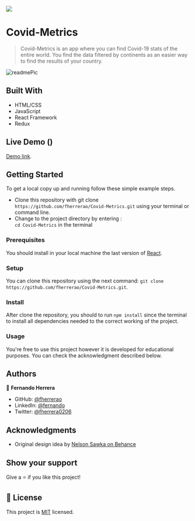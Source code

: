 ![](https://img.shields.io/badge/Microverse-blueviolet)

# Covid-Metrics

> Covid-Metrics is an app where you can find Covid-19 stats of the entire world. You find the data filtered by continents as an easier way to find the results of your country.

![readmePic](https://user-images.githubusercontent.com/91301423/157890781-cde43192-ebad-47bc-b7de-4f781ea0298f.png)

## Built With

- HTML/CSS
- JavaScript
- React Framework
- Redux

## Live Demo ()

[Demo link](https://bookstore-fh.herokuapp.com/).

## Getting Started

To get a local copy up and running follow these simple example steps.

- Clone this repository with git clone `https://github.com/fherrerao/Covid-Metrics.git` using your terminal or command line.
- Change to the project directory by entering : <br>
  `cd Covid-Metrics` in the terminal

### Prerequisites

You should install in your local machine the last version of [React](https://en.reactjs.org/).

### Setup

You can clone this repository using the next command: `git clone https://github.com/fherrerao/Covid-Metrics.git`.

### Install

After clone the repository, you should to run `npm install` since the terminal to install all dependencies needed to the correct working of the project.

### Usage

You're free to use this project however it is developed for educational purposes. You can check the acknowledgment described below.

## Authors

👤 **Fernando Herrera**

- GitHub: [@fherrerao](https://github.com/fherrerao)
- LinkedIn: [@fernando](https://www.linkedin.com/in/fernando-herrera-25a6361b2/)
- Twitter: [@fherrera0206](https://twitter.com/fherrera0206)

## Acknowledgments

- Original design idea by [Nelson Sawka on Behance](https://www.behance.net/sakwadesignstudio)

## Show your support

Give a ⭐️ if you like this project!

## 📝 License

This project is [MIT](./MIT.md) licensed.

